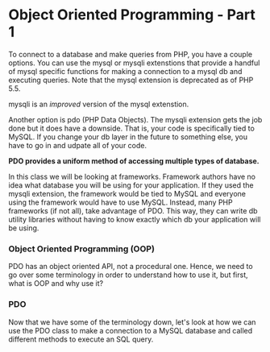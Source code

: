 Object Oriented Programming - Part 1
====================================

To connect to a database and make queries from PHP, you have a couple options. You can use the mysql or mysqli extenstions that provide a handful of mysql specific functions for making a connection to a mysql db and executing queries. Note that the mysql extension is deprecated as of PHP 5.5. 

mysqli is an _improved_ version of the mysql extenstion.

Another option is pdo (PHP Data Objects). The mysqli extension gets the job done but it does have a downside. That is, your code is specifically tied to MySQL. If you change your db layer in the future to something else, you have to go in and udpate all of your code.

__PDO provides a uniform method of accessing multiple types of database.__

In this class we will be looking at frameworks. Framework authors have no idea what database you will be using for your application. If they used the mysqli extension, the framework would be tied to MySQL and everyone using the framework would have to use MySQL. Instead, many PHP frameworks (if not all), take advantage of PDO. This way, they can write db utility libraries without having to know exactly which db your application will be using.

### Object Oriented Programming (OOP)

PDO has an object oriented API, not a procedural one. Hence, we need to go over some terminology in order to understand how to use it, but first, what is OOP and why use it?

### PDO

Now that we have some of the terminology down, let's look at how we can use the PDO class to make a connection to a MySQL database and called different methods to execute an SQL query.

